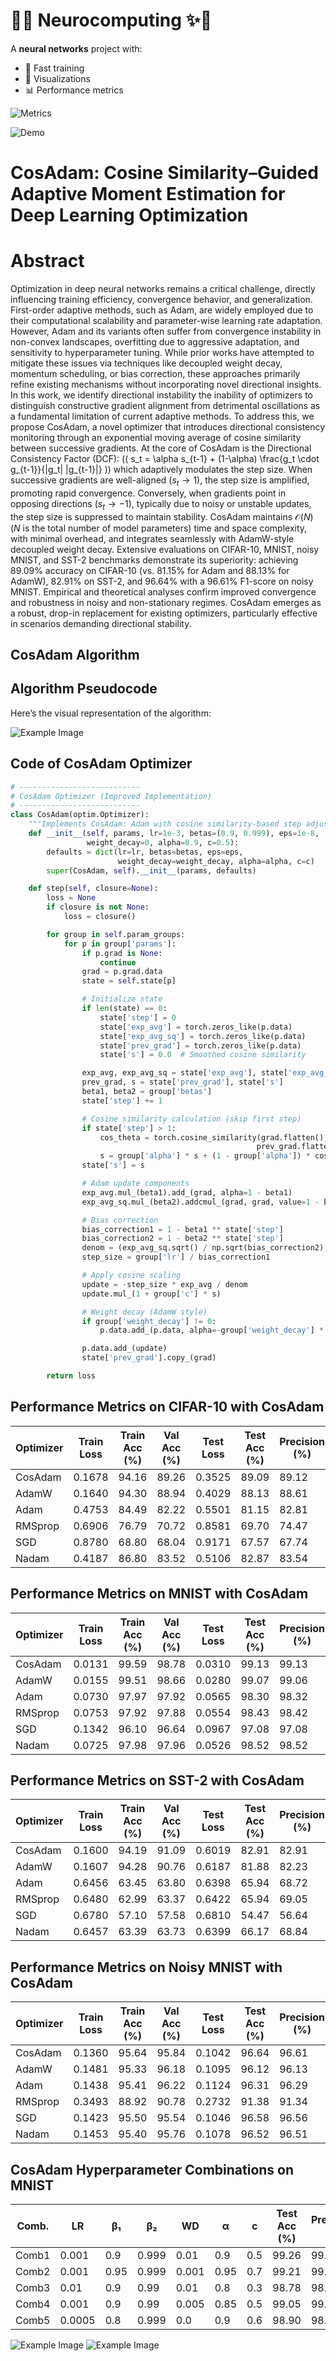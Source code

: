# 🧠✨ **Neurocomputing** ✨🧠  
A **neural networks** project with:  
- 🚀 Fast training  
- 🎨 Visualizations  
- 📊 Performance metrics

<!--# <span style="color:purple">🧠 **Neurocomputing** 🧠</span>  <span style="color:orange">**Key Features:**</span>  
- <span style="color:blue">High-performance neural networks</span>  
- <span style="color:green">Real-time visualization</span>  
 -->


![Metrics](https://img.shields.io/badge/Accuracy-99.13%25-brightgreen) 
<!--![Neural Network Training](https://media.giphy.com/media/LMt9638dO8dftAjtco/giphy.gif) -->
![Demo](https://media.giphy.com/media/3o7TKSjRrfIPjeiVyM/giphy.gif)






<!--[Python](https://img.shields.io/badge/Python-3.8+-blue?logo=python)  
![License](https://img.shields.io/badge/License-MIT-green) -->  

# CosAdam: Cosine Similarity–Guided Adaptive Moment Estimation for Deep Learning Optimization

# Abstract

Optimization in deep neural networks remains a critical challenge, directly influencing training efficiency, convergence behavior, and generalization. First-order adaptive methods, such as Adam, are widely employed due to their computational scalability and parameter-wise learning rate adaptation. However, Adam and its variants often suffer from convergence instability in non-convex landscapes, overfitting due to aggressive adaptation, and sensitivity to hyperparameter tuning. While prior works have attempted to mitigate these issues via techniques like decoupled weight decay, momentum scheduling, or bias correction, these approaches primarily refine existing mechanisms without incorporating novel directional insights. In this work, we identify directional instability the inability of optimizers to distinguish constructive gradient alignment from detrimental oscillations as a fundamental limitation of current adaptive methods. To address this, we propose CosAdam, a novel optimizer that introduces directional consistency monitoring through an exponential moving average of cosine similarity between successive gradients.  At the core of CosAdam is the Directional Consistency Factor (DCF): (\( s_t = \alpha s_{t-1} + (1-\alpha) \frac{g_t \cdot g_{t-1}}{\|g_t\| \|g_{t-1}\|} \))  which adaptively modulates the step size. When successive gradients are well-aligned ($s_t \rightarrow 1$), the step size is amplified, promoting rapid convergence. Conversely, when gradients point in opposing directions ($s_t \rightarrow -1$), typically due to noisy or unstable updates, the step size is suppressed to maintain stability. CosAdam maintains $\mathcal{O}(N)$ ($N$ is the total number of model parameters) time and space complexity, with minimal overhead, and integrates seamlessly with AdamW-style decoupled weight decay. Extensive evaluations on CIFAR-10, MNIST, noisy MNIST, and SST-2 benchmarks demonstrate its superiority: achieving 89.09\% accuracy on CIFAR-10 (vs. 81.15\% for Adam and 88.13\% for AdamW), 82.91\% on SST-2, and 96.64\% with a 96.61\% F1-score on noisy MNIST. Empirical and theoretical analyses confirm improved convergence and robustness in noisy and non-stationary regimes. CosAdam emerges as a robust, drop-in replacement for existing optimizers, particularly effective in scenarios demanding directional stability. 



## CosAdam Algorithm




## Algorithm Pseudocode
Here’s the visual representation of the algorithm:

![Example Image](Pseudocode.jpg)





## Code of CosAdam Optimizer
```python
# ---------------------------
# CosAdam Optimizer (Improved Implementation)
# ---------------------------
class CosAdam(optim.Optimizer):
    """Implements CosAdam: Adam with cosine similarity-based step adjustment."""
    def __init__(self, params, lr=1e-3, betas=(0.9, 0.999), eps=1e-8,
                 weight_decay=0, alpha=0.9, c=0.5):
        defaults = dict(lr=lr, betas=betas, eps=eps,
                        weight_decay=weight_decay, alpha=alpha, c=c)
        super(CosAdam, self).__init__(params, defaults)

    def step(self, closure=None):
        loss = None
        if closure is not None:
            loss = closure()

        for group in self.param_groups:
            for p in group['params']:
                if p.grad is None:
                    continue
                grad = p.grad.data
                state = self.state[p]

                # Initialize state
                if len(state) == 0:
                    state['step'] = 0
                    state['exp_avg'] = torch.zeros_like(p.data)
                    state['exp_avg_sq'] = torch.zeros_like(p.data)
                    state['prev_grad'] = torch.zeros_like(p.data)
                    state['s'] = 0.0  # Smoothed cosine similarity

                exp_avg, exp_avg_sq = state['exp_avg'], state['exp_avg_sq']
                prev_grad, s = state['prev_grad'], state['s']
                beta1, beta2 = group['betas']
                state['step'] += 1

                # Cosine similarity calculation (skip first step)
                if state['step'] > 1:
                    cos_theta = torch.cosine_similarity(grad.flatten(),
                                                       prev_grad.flatten(), dim=0)
                    s = group['alpha'] * s + (1 - group['alpha']) * cos_theta.item()
                state['s'] = s

                # Adam update components
                exp_avg.mul_(beta1).add_(grad, alpha=1 - beta1)
                exp_avg_sq.mul_(beta2).addcmul_(grad, grad, value=1 - beta2)

                # Bias correction
                bias_correction1 = 1 - beta1 ** state['step']
                bias_correction2 = 1 - beta2 ** state['step']
                denom = (exp_avg_sq.sqrt() / np.sqrt(bias_correction2)).add_(group['eps'])
                step_size = group['lr'] / bias_correction1

                # Apply cosine scaling
                update = -step_size * exp_avg / denom
                update.mul_(1 + group['c'] * s)

                # Weight decay (AdamW style)
                if group['weight_decay'] != 0:
                    p.data.add_(p.data, alpha=-group['weight_decay'] * group['lr'])

                p.data.add_(update)
                state['prev_grad'].copy_(grad)

        return loss
```




## Performance Metrics on CIFAR-10 with CosAdam

| Optimizer | Train Loss | Train Acc (%) | Val Acc (%) | Test Loss | Test Acc (%) | Precision (%) | Recall (%) | F1-Score (%) | Epoch Time (s) |
|-----------|-----------|--------------|------------|----------|-------------|--------------|-----------|-------------|---------------|
| CosAdam   | 0.1678    | 94.16        | 89.26      | 0.3525   | 89.09       | 89.12        | 89.09     | 89.04       | 46.96         |
| AdamW     | 0.1640    | 94.30        | 88.94      | 0.4029   | 88.13       | 88.61        | 88.13     | 87.88       | 40.96         |
| Adam      | 0.4753    | 84.49        | 82.22      | 0.5501   | 81.15       | 82.81        | 81.15     | 81.34       | 40.44         |
| RMSprop   | 0.6906    | 76.79        | 70.72      | 0.8581   | 69.70       | 74.47        | 69.70     | 69.99       | 39.14         |
| SGD       | 0.8780    | 68.80        | 68.04      | 0.9171   | 67.57       | 67.74        | 67.57     | 67.35       | 40.36         |
| Nadam     | 0.4187    | 86.80        | 83.52      | 0.5106   | 82.87       | 83.54        | 82.87     | 82.58       | 40.82         |

## Performance Metrics on MNIST with CosAdam

| Optimizer | Train Loss | Train Acc (%) | Val Acc (%) | Test Loss | Test Acc (%) | Precision (%) | Recall (%) | F1-Score (%) | Epoch Time (s) |
|-----------|-----------|--------------|------------|----------|-------------|--------------|-----------|-------------|---------------|
| CosAdam   | 0.0131    | 99.59        | 98.78      | 0.0310   | 99.13       | 99.13        | 99.12     | 99.13       | 14.76         |
| AdamW     | 0.0155    | 99.51        | 98.66      | 0.0280   | 99.07       | 99.06        | 99.06     | 99.06       | 13.04         |
| Adam      | 0.0730    | 97.97        | 97.92      | 0.0565   | 98.30       | 98.32        | 98.27     | 98.29       | 12.64         |
| RMSprop   | 0.0753    | 97.92        | 97.88      | 0.0554   | 98.43       | 98.42        | 98.43     | 98.42       | 12.66         |
| SGD       | 0.1342    | 96.10        | 96.64      | 0.0967   | 97.08       | 97.08        | 97.06     | 97.07       | 12.64         |
| Nadam     | 0.0725    | 97.98        | 97.96      | 0.0526   | 98.52       | 98.52        | 98.50     | 98.51       | 12.95         |

## Performance Metrics on SST-2 with CosAdam

| Optimizer | Train Loss | Train Acc (%) | Val Acc (%) | Test Loss | Test Acc (%) | Precision (%) | Recall (%) | F1-Score (%) | Epoch Time (s) |
|-----------|-----------|--------------|------------|----------|-------------|--------------|-----------|-------------|---------------|
| CosAdam   | 0.1600    | 94.19        | 91.09      | 0.6019   | 82.91       | 82.91        | 82.91     | 82.91       | 16.50         |
| AdamW     | 0.1607    | 94.28        | 90.76      | 0.6187   | 81.88       | 82.23        | 81.78     | 81.79       | 15.28         |
| Adam      | 0.6456    | 63.45        | 63.80      | 0.6398   | 65.94       | 68.72        | 65.57     | 64.30       | 15.37         |
| RMSprop   | 0.6480    | 62.99        | 63.37      | 0.6422   | 65.94       | 69.05        | 65.55     | 64.15       | 15.24         |
| SGD       | 0.6780    | 57.10        | 57.58      | 0.6810   | 54.47       | 56.64        | 53.88     | 48.85       | 14.95         |
| Nadam     | 0.6457    | 63.39        | 63.73      | 0.6399   | 66.17       | 68.84        | 65.81     | 64.61       | 15.51         |

## Performance Metrics on Noisy MNIST with CosAdam

| Optimizer | Train Loss | Train Acc (%) | Val Acc (%) | Test Loss | Test Acc (%) | Precision (%) | Recall (%) | F1-Score (%) | Epoch Time (s) |
|-----------|-----------|--------------|------------|----------|-------------|--------------|-----------|-------------|---------------|
| CosAdam   | 0.1360    | 95.64        | 95.84      | 0.1042   | 96.64       | 96.61        | 96.63     | 96.61       | 8.59          |
| AdamW     | 0.1481    | 95.33        | 96.18      | 0.1095   | 96.12       | 96.13        | 96.08     | 96.10       | 7.14          |
| Adam      | 0.1438    | 95.41        | 96.22      | 0.1124   | 96.31       | 96.29        | 96.29     | 96.28       | 7.39          |
| RMSprop   | 0.3493    | 88.92        | 90.78      | 0.2732   | 91.38       | 91.34        | 91.27     | 91.29       | 7.24          |
| SGD       | 0.1423    | 95.50        | 95.54      | 0.1046   | 96.58       | 96.56        | 96.56     | 96.55       | 7.19          |
| Nadam     | 0.1453    | 95.40        | 95.76      | 0.1078   | 96.52       | 96.51        | 96.48     | 96.49       | 7.21          |

## CosAdam Hyperparameter Combinations on MNIST

| Comb. | LR     | β₁  | β₂   | WD    | α    | c  | Test Acc (%) | Precision (%) | Recall (%) | F1-Score (%) |
|-------|--------|-----|------|-------|------|----|--------------|---------------|------------|--------------|
| Comb1 | 0.001  | 0.9 | 0.999 | 0.01  | 0.9  | 0.5 | 99.26        | 99.26         | 99.25      | 99.25        |
| Comb2 | 0.001  | 0.95| 0.999 | 0.001 | 0.95 | 0.7 | 99.21        | 99.21         | 99.20      | 99.20        |
| Comb3 | 0.01   | 0.9 | 0.99  | 0.01  | 0.8  | 0.3 | 98.78        | 98.77         | 98.76      | 98.76        |
| Comb4 | 0.001  | 0.9 | 0.99  | 0.005 | 0.85 | 0.5 | 99.05        | 99.04         | 99.04      | 99.04        |
| Comb5 | 0.0005 | 0.8 | 0.999 | 0.0   | 0.9  | 0.6 | 98.90        | 98.90         | 98.88      | 98.89        |


![Example Image](2.png)
![Example Image](noisymnist.png)
